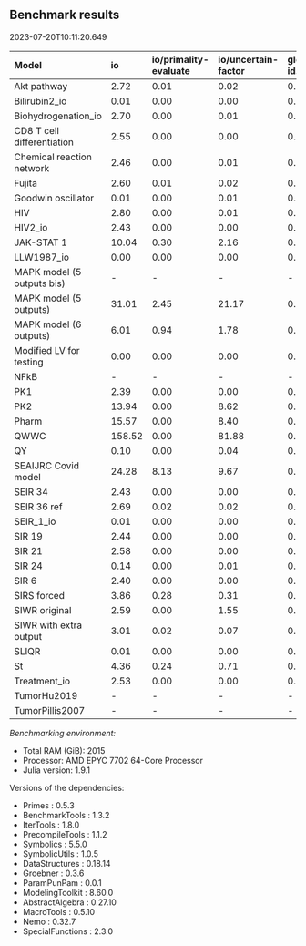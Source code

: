 ## Benchmark results

2023-07-20T10:11:20.649

| Model                      | io     | io/primality-evaluate | io/uncertain-factor | global id. | inclusion | inclusion Zp | ParamPunPam.jl | total  |
|:-------------------------- |:------ |:--------------------- |:------------------- |:---------- |:--------- |:------------ |:-------------- |:------ |
| Akt pathway                | 2.72   | 0.01                  | 0.02                | 0.00       | 1.40      | 0.01         | 2.57           | 9.48   |
| Bilirubin2_io              | 0.01   | 0.00                  | 0.00                | 0.00       | 0.02      | 0.01         | 0.61           | 1.41   |
| Biohydrogenation_io        | 2.70   | 0.00                  | 0.01                | 0.00       | 1.38      | 0.03         | 2.34           | 8.72   |
| CD8 T cell differentiation | 2.55   | 0.00                  | 0.00                | 0.00       | 0.00      | 0.00         | 0.69           | 3.83   |
| Chemical reaction network  | 2.46   | 0.00                  | 0.01                | 0.00       | 1.38      | 0.00         | 2.28           | 8.37   |
| Fujita                     | 2.60   | 0.01                  | 0.02                | 0.00       | 1.41      | 0.01         | 2.60           | 9.38   |
| Goodwin oscillator         | 0.01   | 0.00                  | 0.01                | 0.00       | 0.01      | 0.04         | 0.37           | 1.03   |
| HIV                        | 2.80   | 0.00                  | 0.01                | 0.00       | 0.04      | 0.01         | 0.85           | 4.41   |
| HIV2_io                    | 2.43   | 0.00                  | 0.00                | 0.00       | 0.04      | 0.00         | 0.78           | 3.87   |
| JAK-STAT 1                 | 10.04  | 0.30                  | 2.16                | 0.00       | 1.58      | 0.25         | 3.09           | 18.52  |
| LLW1987_io                 | 0.00   | 0.00                  | 0.00                | 0.00       | 1.36      | 0.00         | 2.39           | 6.06   |
| MAPK model (5 outputs bis) | -      | -                     | -                   | -          | -         | -            | -              | -      |
| MAPK model (5 outputs)     | 31.01  | 2.45                  | 21.17               | 0.00       | 2.82      | 3.10         | 3.87           | 45.08  |
| MAPK model (6 outputs)     | 6.01   | 0.94                  | 1.78                | 0.00       | 1.88      | 0.90         | 3.00           | 15.37  |
| Modified LV for testing    | 0.00   | 0.00                  | 0.00                | 0.00       | 1.38      | 0.00         | 2.32           | 6.06   |
| NFkB                       | -      | -                     | -                   | -          | -         | -            | -              | -      |
| PK1                        | 2.39   | 0.00                  | 0.00                | 0.00       | 0.01      | 0.00         | 0.66           | 3.68   |
| PK2                        | 13.94  | 0.00                  | 8.62                | 0.00       | 16.48     | 14.71        | 7.84           | 62.02  |
| Pharm                      | 15.57  | 0.00                  | 8.40                | 0.00       | 16.34     | 14.80        | 7.82           | 63.40  |
| QWWC                       | 158.52 | 0.00                  | 81.88               | 0.00       | 125.07    | 19.87        | 34.13          | 391.55 |
| QY                         | 0.10   | 0.00                  | 0.04                | 0.00       | 0.23      | 0.10         | 1.67           | 2.96   |
| SEAIJRC Covid model        | 24.28  | 8.13                  | 9.67                | 0.00       | 15.47     | 2.93         | 11.11          | 60.87  |
| SEIR 34                    | 2.43   | 0.00                  | 0.00                | 0.00       | 1.33      | 0.00         | 2.30           | 8.33   |
| SEIR 36 ref                | 2.69   | 0.02                  | 0.02                | 0.00       | 0.01      | 0.01         | 0.69           | 4.05   |
| SEIR_1_io                  | 0.01   | 0.00                  | 0.00                | 0.00       | 1.40      | 0.00         | 2.34           | 6.22   |
| SIR 19                     | 2.44   | 0.00                  | 0.00                | 0.00       | 1.36      | 0.00         | 2.29           | 8.25   |
| SIR 21                     | 2.58   | 0.00                  | 0.00                | 0.00       | 1.38      | 0.00         | 2.39           | 8.63   |
| SIR 24                     | 0.14   | 0.00                  | 0.01                | 0.00       | 1.37      | 0.00         | 2.26           | 6.09   |
| SIR 6                      | 2.40   | 0.00                  | 0.00                | 0.00       | 1.37      | 0.00         | 2.21           | 8.21   |
| SIRS forced                | 3.86   | 0.28                  | 0.31                | 0.00       | 1.91      | 0.37         | 2.95           | 12.07  |
| SIWR original              | 2.59   | 0.00                  | 1.55                | 0.00       | 3.28      | 3.16         | 1.94           | 12.93  |
| SIWR with extra output     | 3.01   | 0.02                  | 0.07                | 0.00       | 0.04      | 0.06         | 0.38           | 4.08   |
| SLIQR                      | 0.01   | 0.00                  | 0.00                | 0.00       | 1.36      | 0.01         | 2.69           | 6.46   |
| St                         | 4.36   | 0.24                  | 0.71                | 0.00       | 3.29      | 0.63         | 15.07          | 25.87  |
| Treatment_io               | 2.53   | 0.00                  | 0.00                | 0.00       | 1.38      | 0.00         | 2.36           | 8.60   |
| TumorHu2019                | -      | -                     | -                   | -          | -         | -            | -              | -      |
| TumorPillis2007            | -      | -                     | -                   | -          | -         | -            | -              | -      |

*Benchmarking environment:*

  - Total RAM (GiB): 2015
  - Processor: AMD EPYC 7702 64-Core Processor
  - Julia version: 1.9.1

Versions of the dependencies:

  - Primes : 0.5.3
  - BenchmarkTools : 1.3.2
  - IterTools : 1.8.0
  - PrecompileTools : 1.1.2
  - Symbolics : 5.5.0
  - SymbolicUtils : 1.0.5
  - DataStructures : 0.18.14
  - Groebner : 0.3.6
  - ParamPunPam : 0.0.1
  - ModelingToolkit : 8.60.0
  - AbstractAlgebra : 0.27.10
  - MacroTools : 0.5.10
  - Nemo : 0.32.7
  - SpecialFunctions : 2.3.0
